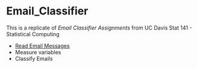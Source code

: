 # Email_Classifier

This is a replicate of *Email Classifier Assignments* from UC Davis Stat 141 - Statistical Computing

- [Read Email Messages](http://linzifan.github.io/Email_Classifier/task1)
- Measure variables
- Classify Emails


